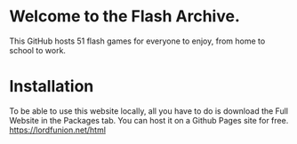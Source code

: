 # Welcome to the Flash Archive.
This GitHub hosts 51 flash games for everyone to enjoy, from home to school to work.

# Installation
To be able to use this website locally, all you have to do is download the Full Website in the Packages tab. You can host it on a Github
Pages site for free.
https://lordfunion.net/html
